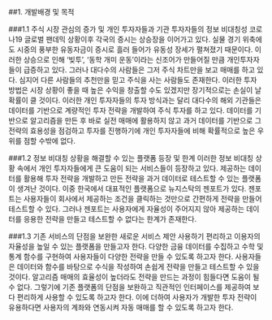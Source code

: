 ##1. 개발배경 및 목적

###1.1 주식 시장 관심의 증가 및 개인 투자자들과 기관 투자자들의 정보 비대칭성
         코로나19 글로벌 팬데믹 상황이후 각국의 증시는 상승장을 이어가고 있다. 실물 경기 위축에도 시중의 풍부한 유동자금이 증시로 흘러 들어가 유동성 장세가 펼쳐졌기 때문이다. 이러한 상승으로 인해 ‘빚투’, ‘동학 개미 운동’이라는 신조어가 만들어질 만큼 개인투자자들이 급증하고 있다. 그러나 대다수의 사람들은 그저 주식 차트만을 보고 매매를 하고 있다. 심지어 다른 사람들의 추천만을 믿고 주식을 사는 사람들도 존재한다. 이러한 투자 방법은 시장 상황이 좋을 때 높은 수익을 창출할 수도 있겠지만 장기적으로는 손실이 날 확률이 클 것이다. 이러한 개인 투자자들의 투자 방식과는 달리 대다수의 해외 기관들은 데이터를 기반으로 계량적인 투자 전략을 개발하여 주식 투자를 하고 있다. 데이터를 기반으로 알고리즘을 만든 후 바로 실전 매매에 활용하지 않고 과거 데이터를 기반으로 그 전략의 효용성을 점검하고 투자를 진행하기에 개인 투자자들에 비해 확률적으로 높은 우위를 점할 수밖에 없다. 

###1.2 정보 비대칭 상황을 해결할 수 있는 플랫폼 등장 및 한계
   이러한 정보 비대칭 상황 속에서 개인 투자자들에게 큰 도움이 되는 서비스들이 등장하고 있다. 제공하는 데이터를 활용해 투자 전략을 개발하고 만든 전략을 과거 데이터로 테스트할 수 있는 플랫폼이 생겨난 것이다. 이중 한국에서 대표적인 플랫폼으로 뉴지스탁의 젠포트가 있다. 젠포트는 사용자들이 회사에서 제공하는 조건을 클릭하는 것만으로 간편하게 전략을 만들어 테스트할 수 있다. 그러나 젠포트는 사용자에게 자율성이 주어지지 않아 제공하는 데이터를 응용한 전략을 만들고 테스트할 수 없다는 한계가 존재한다.




###1.3 기존 서비스의 단점을 보완한 새로운 서비스 제안
       사용하기 편리하고 이용자의 자율성을 높일 수 있는 플랫폼을 만들고자 한다. 다양한 금융 데이터를 수집하고 수학 및 통계 함수를 구현하여 사용자들이 다양한 전략을 만들 수 있도록 하고자 한다. 사용자들은 데이터와 함수를 바탕으로 수식을 작성하여 손쉽게 전략을 만들고 테스트할 수 있을 것이다. 알고리즘 매매의 효율성이 높더라도 전략을 만드는 과정이 힘들다면 도움이 될 수 없다. 그렇기에 기존 플랫폼의 단점을 보완하고 직관적인 인터페이스를 제공하여 보다 편리하게 사용할 수 있도록 하고자 한다. 이에 더하여 사용자가 개발한 투자 전략이 유용하다면 사용자의 계좌와 연동시켜 자동 매매를 할 수 있도록 하고자 한다.

